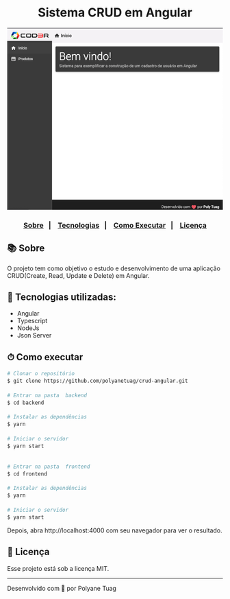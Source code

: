 <div align="center">
  <h1>Sistema CRUD em Angular</h1>
  <img width= '600' src="./github/fileapp.png" />
</div>

<h3 align="center">  
  <p align="center">
    <a href="#-sobre">Sobre</a>&nbsp;&nbsp;&nbsp;|&nbsp;&nbsp;&nbsp;
    <a href="#-tecnologias">Tecnologias</a>&nbsp;&nbsp;&nbsp;|&nbsp;&nbsp;&nbsp;
    <a href="#-como-executar">Como Executar</a>&nbsp;&nbsp;&nbsp;|&nbsp;&nbsp;&nbsp;
    <a href="#-licença">Licença</a>
  </p>
</h3>

## 📚 Sobre

O projeto tem como objetivo o estudo e desenvolvimento de uma aplicação CRUD(Create, Read, Update e Delete) em Angular.

## 🚀 Tecnologias utilizadas:

- Angular
- Typescript
- NodeJs
- Json Server
  
## ⏱ Como executar

```bash
# Clonar o repositório
$ git clone https://github.com/polyanetuag/crud-angular.git

# Entrar na pasta  backend
$ cd backend

# Instalar as dependências
$ yarn 

# Iniciar o servidor
$ yarn start
```

```bash

# Entrar na pasta  frontend
$ cd frontend

# Instalar as dependências
$ yarn 

# Iniciar o servidor
$ yarn start
```

Depois, abra http://localhost:4000 com seu navegador para ver o resultado.

## 📝 Licença

Esse projeto está sob a licença MIT.

---
Desenvolvido com 💜 por Polyane Tuag